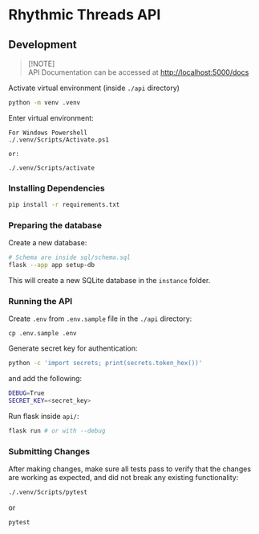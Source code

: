 # Rhythmic Threads API

## Development

> [!NOTE]\
> API Documentation can be accessed at [http://localhost:5000/docs](http://localhost:5000/docs)

Activate virtual environment (inside `./api` directory)

```sh
python -m venv .venv
```

Enter virtual environment:

```
For Windows Powershell
./.venv/Scripts/Activate.ps1

or:

./.venv/Scripts/activate
```

### Installing Dependencies

```sh
pip install -r requirements.txt
```

### Preparing the database

Create a new database:

```sh
# Schema are inside sql/schema.sql
flask --app app setup-db
```

This will create a new SQLite database in the `instance` folder.

### Running the API

Create `.env` from `.env.sample` file in the `./api` directory:

```shell
cp .env.sample .env
```

Generate secret key for authentication:

```sh
python -c 'import secrets; print(secrets.token_hex())'
```

and add the following:

```sh
DEBUG=True
SECRET_KEY=<secret_key>
```

Run flask inside `api/`:

```sh
flask run # or with --debug
```

### Submitting Changes

After making changes, make sure all tests pass to
verify that the changes are working as expected,
and did not break any existing functionality:

```sh
./.venv/Scripts/pytest
```

or

```sh
pytest
```
